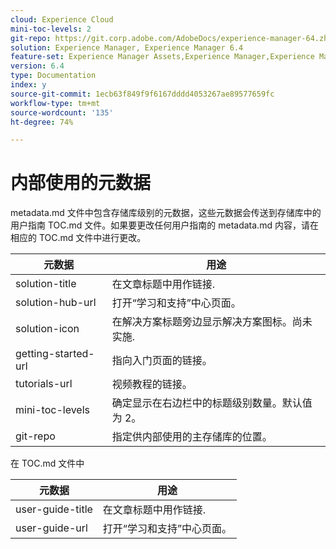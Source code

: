 ```yaml
---
cloud: Experience Cloud
mini-toc-levels: 2
git-repo: https://git.corp.adobe.com/AdobeDocs/experience-manager-64.zh-Hans
solution: Experience Manager, Experience Manager 6.4
feature-set: Experience Manager Assets,Experience Manager,Experience Manager Sites, Experience Manager Forms
version: 6.4
type: Documentation
index: y
source-git-commit: 1ecb63f849f9f6167dddd4053267ae89577659fc
workflow-type: tm+mt
source-wordcount: '135'
ht-degree: 74%

---
```



# 内部使用的元数据

metadata.md 文件中包含存储库级别的元数据，这些元数据会传送到存储库中的用户指南 TOC.md 文件。如果要更改任何用户指南的 metadata.md 内容，请在相应的 TOC.md 文件中进行更改。

| 元数据 | 用途 |
|--- |--- |
| solution-title | 在文章标题中用作链接. |
| solution-hub-url | 打开“学习和支持”中心页面。 |
| solution-icon | 在解决方案标题旁边显示解决方案图标。尚未实施. |
| getting-started-url | 指向入门页面的链接。 |
| tutorials-url | 视频教程的链接。 |
| mini-toc-levels | 确定显示在右边栏中的标题级别数量。默认值为 2。 |
| git-repo | 指定供内部使用的主存储库的位置。 |

在 TOC.md 文件中

| 元数据 | 用途 |
|--- |--- |
| user-guide-title | 在文章标题中用作链接. |
| user-guide-url | 打开“学习和支持”中心页面。 |
